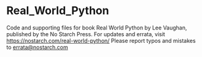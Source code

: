 # Real_World_Python
Code and supporting files for book Real World Python by Lee Vaughan, published by the No Starch Press.
For updates and errata, visit https://nostarch.com/real-world-python/ 
Please report typos and mistakes to errata@nostarch.com
